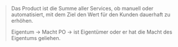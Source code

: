 > Das Product ist die Summe aller Services, ob manuell oder automatisiert, mit dem Ziel den Wert für den Kunden dauerhaft zu erhöhen.
> 
> Eigentum -> Macht
> PO -> ist Eigentümer oder er hat die Macht des Eigentums geliehen.